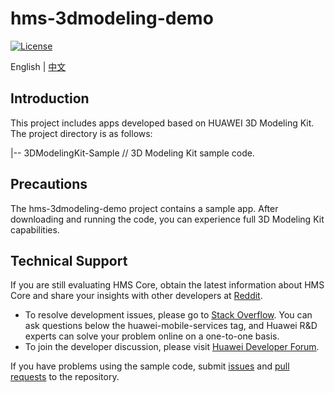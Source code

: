 # hms-3dmodeling-demo

[![License](https://img.shields.io/badge/Docs-hmsguides-brightgreen)](https://developer.huawei.com/consumer/en/doc/development/HMSCore-Guides-V5/service-introduction-0000001050040017-V5) 

English | [中文](https://github.com/HMS-Core/hms-3d-modeling-demo/blob/master/README_ZH.md)

## Introduction

This project includes apps developed based on HUAWEI 3D Modeling Kit. The project directory is as follows:

|-- 3DModelingKit-Sample // 3D Modeling Kit sample code.


## Precautions

The hms-3dmodeling-demo project contains a sample app. After downloading and running the code, you can experience full 3D Modeling Kit capabilities. 

## Technical Support

If you are still evaluating HMS Core, obtain the latest information about HMS Core and share your insights with other developers at [Reddit](https://www.reddit.com/r/HuaweiDevelopers/.).

- To resolve development issues, please go to [Stack Overflow](https://stackoverflow.com/questions/tagged/huawei-mobile-services). You can ask questions below the huawei-mobile-services tag, and Huawei R&D experts can solve your problem online on a one-to-one basis.
- To join the developer discussion, please visit [Huawei Developer Forum](https://forums.developer.huawei.com/forumPortal/en/forum/hms-core).

If you have problems using the sample code, submit [issues](https://github.com/HMS-Core/hms-3d-modeling-demo/issues) and [pull requests](https://github.com/HMS-Core/hms-3d-modeling-demo/pulls) to the repository.
